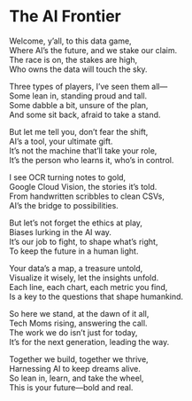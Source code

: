 # The AI Frontier

Welcome, y’all, to this data game,  
Where AI’s the future, and we stake our claim.  
The race is on, the stakes are high,  
Who owns the data will touch the sky.  

Three types of players, I’ve seen them all—  
Some lean in, standing proud and tall.  
Some dabble a bit, unsure of the plan,  
And some sit back, afraid to take a stand.  

But let me tell you, don’t fear the shift,  
AI’s a tool, your ultimate gift.  
It’s not the machine that’ll take your role,  
It’s the person who learns it, who’s in control.  

I see OCR turning notes to gold,  
Google Cloud Vision, the stories it’s told.  
From handwritten scribbles to clean CSVs,  
AI’s the bridge to possibilities.  

But let’s not forget the ethics at play,  
Biases lurking in the AI way.  
It’s our job to fight, to shape what’s right,  
To keep the future in a human light.  

Your data’s a map, a treasure untold,  
Visualize it wisely, let the insights unfold.  
Each line, each chart, each metric you find,  
Is a key to the questions that shape humankind.  

So here we stand, at the dawn of it all,  
Tech Moms rising, answering the call.  
The work we do isn’t just for today,  
It’s for the next generation, leading the way.  

Together we build, together we thrive,  
Harnessing AI to keep dreams alive.  
So lean in, learn, and take the wheel,  
This is your future—bold and real.
